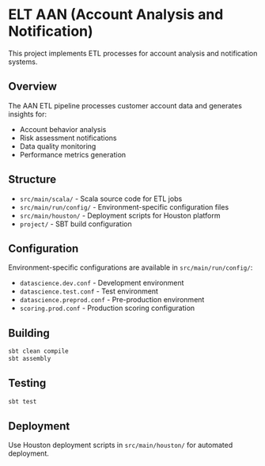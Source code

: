 # ELT AAN (Account Analysis and Notification)

This project implements ETL processes for account analysis and notification systems.

## Overview

The AAN ETL pipeline processes customer account data and generates insights for:
- Account behavior analysis
- Risk assessment notifications
- Data quality monitoring
- Performance metrics generation

## Structure

- `src/main/scala/` - Scala source code for ETL jobs
- `src/main/run/config/` - Environment-specific configuration files
- `src/main/houston/` - Deployment scripts for Houston platform
- `project/` - SBT build configuration

## Configuration

Environment-specific configurations are available in `src/main/run/config/`:
- `datascience.dev.conf` - Development environment
- `datascience.test.conf` - Test environment  
- `datascience.preprod.conf` - Pre-production environment
- `scoring.prod.conf` - Production scoring configuration

## Building

```bash
sbt clean compile
sbt assembly
```

## Testing

```bash
sbt test
```

## Deployment

Use Houston deployment scripts in `src/main/houston/` for automated deployment.